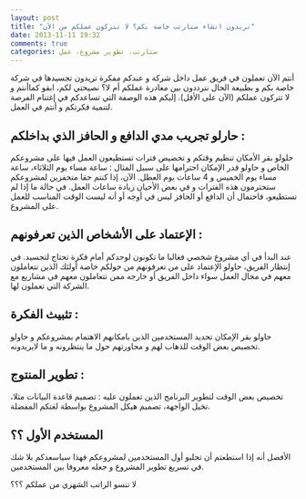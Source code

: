 ```yaml
---
layout: post
title: "تريدون انشاء ستارتب خاصة بكم؟ لا تتركون عملكم من الآن"
date: 2013-11-11 19:32
comments: true
categories: ستارتب، تطوير مشروع، عمل
---
```





أنتم الآن تعملون في فريق عمل داخل شركة و عندكم مفكرة تريدون تجسيدها في شركة خاصة بكم و بطبيعة  الحال نترددون بين مغادرة عملكم أم لا؟ نصيحتي لكم، ابقو كماأنتم و لا تتركون عملكم (الآن على الأقل). إليكم  هذه الوصفة التي تساعدكم في إغتنام الفرصة لتنمية فكرتكم و أنتم في العمل.
<!-- more -->

حارلو تجريب مدي الدافع و الحافز الذي بداخلكم :
------------------------------------------------

حلولو بقر الأمكان تنظيم وقتكم و تخصيص فترات تستطيعون العمل فيها على مشروعكم الخاص  و حاولو قدر الإمكان احترامها على سبيل المثال : ساعة  مساء يوم الثلاثاء،   ساعة  مساء يوم الخميس و 4 ساعات يوم  العطل. الآن، إذا كنتم حقا متحفزين لمشروعكم ستحترمون هذه الفترات و في بعض الأحيان زيادة ساعات العمل. في حالة ما إذا لم تستطيعو، فاحتمال أن الدافع أو الحافز ليس في أوجه أو أنه ليست الوقت المناسب للعمل على المشروع.

الإعتماد على الأشخاص الذين تعرفونهم :
--------------------------------------

عند البدأ في أي مشروع شخصي فغالبا ما تكونون لوحدكم أمام فكرة تحتاج لتجسيد. في إنتظار الفريق، حاولو الإعتماد على من تعرفونهم من حولكم خاصة أولئك الذين تتعاملون معهم في مجال العمل سواء داخل الفريق أو خارجه ممن تتعاملون معهم في مشاريع مع الشركة التي تعملون لها.

تثبيث الفكرة :
---------------------

حاولو بقر الإمكان تحديد المستخدمين الذين بامكانهم الاهتمام بمشروعكم و حاولو تخصيص بعض الوقت للذهاب لهم و محاورتهم حول ما ينتظرونه و ما لايريدونه.

تطوير المنتوج :
------------------------

تخصيص بعض الوقت لتطوير البرنامج الذين تعملون  عليه : تصميم قاعدة  البيانات مثلا، تخيل الواجهة، تصميم هيكل المشروع بواسطة لغتكم المفضلة.

المستخدم الأول ؟؟
--------------------

الأفضل أنه إذا استطعتم أن تجلبو أول المستخدمين لمشروعكم فهذا سياسعدكم بلا شك في تسريع تطوير المشروع و جعله معروفا بين المستخدمين.

لا تنسو الراتب الشهري من عملكم ؟؟؟ 


 
    

